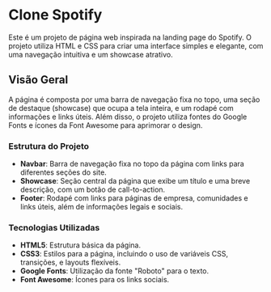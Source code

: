 # Clone Spotify

Este é um projeto de página web inspirada na landing page do Spotify. O projeto utiliza HTML e CSS para criar uma interface simples e elegante, com uma navegação intuitiva e um showcase atrativo.

## Visão Geral

A página é composta por uma barra de navegação fixa no topo, uma seção de destaque (showcase) que ocupa a tela inteira, e um rodapé com informações e links úteis. Além disso, o projeto utiliza fontes do Google Fonts e ícones da Font Awesome para aprimorar o design.

### Estrutura do Projeto

- **Navbar**: Barra de navegação fixa no topo da página com links para diferentes seções do site.
- **Showcase**: Seção central da página que exibe um título e uma breve descrição, com um botão de call-to-action.
- **Footer**: Rodapé com links para páginas de empresa, comunidades e links úteis, além de informações legais e sociais.

### Tecnologias Utilizadas

- **HTML5**: Estrutura básica da página.
- **CSS3**: Estilos para a página, incluindo o uso de variáveis CSS, transições, e layouts flexíveis.
- **Google Fonts**: Utilização da fonte "Roboto" para o texto.
- **Font Awesome**: Ícones para os links sociais.
